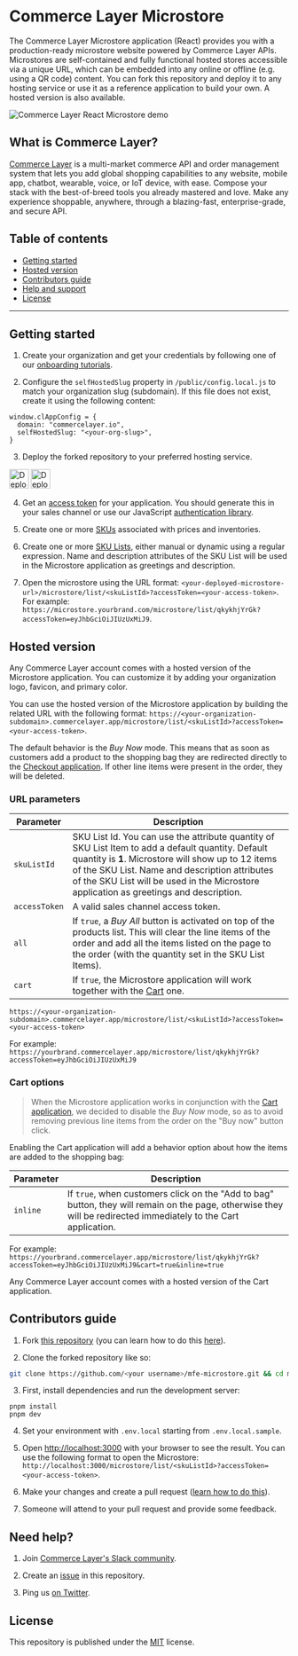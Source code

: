 # Commerce Layer Microstore

The Commerce Layer Microstore application (React) provides you with a production-ready microstore website powered by Commerce Layer APIs. Microstores are self-contained and fully functional hosted stores accessible via a unique URL, which can be embedded into any online or offline (e.g. using a QR code) content. You can fork this repository and deploy it to any hosting service or use it as a reference application to build your own. A hosted version is also available.

![Commerce Layer React Microstore demo](./public/demo.png)

## What is Commerce Layer?

[Commerce Layer](https://commercelayer.io) is a multi-market commerce API and order management system that lets you add global shopping capabilities to any website, mobile app, chatbot, wearable, voice, or IoT device, with ease. Compose your stack with the best-of-breed tools you already mastered and love. Make any experience shoppable, anywhere, through a blazing-fast, enterprise-grade, and secure API.

## Table of contents

- [Getting started](#getting-started)
- [Hosted version](#hosted-version)
- [Contributors guide](#contributors-guide)
- [Help and support](#need-help)
- [License](#license)

---

## Getting started

1. Create your organization and get your credentials by following one of our [onboarding tutorials](https://docs.commercelayer.io/developers/welcome).

2. Configure the `selfHostedSlug` property in `/public/config.local.js` to match your organization slug (subdomain). If this file does not exist, create it using the following content:

```
window.clAppConfig = {
  domain: "commercelayer.io",
  selfHostedSlug: "<your-org-slug>",
}
```

3. Deploy the forked repository to your preferred hosting service.

[<img src="https://www.netlify.com/img/deploy/button.svg" alt="Deploy to Netlify" height="35">](https://app.netlify.com/start/deploy?repository=https://github.com/commercelayer/mfe-microstore#PUBLIC_SELF_HOSTED_SLUG) [<img src="https://vercel.com/button" alt="Deploy to Vercel" height="35">](https://vercel.com/new/clone?repository-url=https://github.com/commercelayer/mfe-microstore&build-command=pnpm%20build&output-directory=packages%2Fmicrostore%2Fbuild&env=PUBLIC_SELF_HOSTED_SLUG&envDescription=your%20organization%20slug)

4. Get an [access token](https://docs.commercelayer.io/api/authentication) for your application. You should generate this in your sales channel or use our JavaScript [authentication library](https://github.com/commercelayer/commercelayer-js-auth).

5. Create one or more [SKUs](https://commercelayer.io/docs/data-model/skus) associated with prices and inventories.

6. Create one or more [SKU Lists](https://commercelayer.io/docs/data-model/sku-lists), either manual or dynamic using a regular expression. Name and description attributes of the SKU List will be used in the Microstore application as greetings and description.

7. Open the microstore using the URL format: `<your-deployed-microstore-url>/microstore/list/<skuListId>?accessToken=<your-access-token>`. For example: `https://microstore.yourbrand.com/microstore/list/qkykhjYrGk?accessToken=eyJhbGciOiJIUzUxMiJ9`.

## Hosted version

Any Commerce Layer account comes with a hosted version of the Microstore application. You can customize it by adding your organization logo, favicon, and primary color.

You can use the hosted version of the Microstore application by building the related URL with the following format: `https://<your-organization-subdomain>.commercelayer.app/microstore/list/<skuListId>?accessToken=<your-access-token>`.

The default behavior is the _Buy Now_ mode. This means that as soon as customers add a product to the shopping bag they are redirected directly to the [Checkout application](https://github.com/commercelayer/commercelayer-react-checkout). If other line items were present in the order, they will be deleted.

### URL parameters

| Parameter     | Description                                                                                                                                                                                                                                                                                          |
| ------------- | ---------------------------------------------------------------------------------------------------------------------------------------------------------------------------------------------------------------------------------------------------------------------------------------------------- |
| `skuListId`   | SKU List Id. You can use the attribute quantity of SKU List Item to add a default quantity. Default quantity is **1**. Microstore will show up to 12 items of the SKU List. Name and description attributes of the SKU List will be used in the Microstore application as greetings and description. |
| `accessToken` | A valid sales channel access token.                                                                                                                                                                                                                                                                  |
| `all`         | If `true`, a _Buy All_ button is activated on top of the products list. This will clear the line items of the order and add all the items listed on the page to the order (with the quantity set in the SKU List Items).                                                                             |
| `cart`        | If `true`, the Microstore application will work together with the [Cart](https://github.com/commercelayer/commercelayer-cart) one.                                                                                                                                                                   |

`https://<your-organization-subdomain>.commercelayer.app/microstore/list/<skuListId>?accessToken=<your-access-token>`

For example: `https://yourbrand.commercelayer.app/microstore/list/qkykhjYrGk?accessToken=eyJhbGciOiJIUzUxMiJ9`

### Cart options

> When the Microstore application works in conjunction with the [Cart application](https://github.com/commercelayer/commercelayer-cart), we decided to disable the _Buy Now_ mode, so as to avoid removing previous line items from the order on the "Buy now" button click.

Enabling the Cart application will add a behavior option about how the items are added to the shopping bag:

| Parameter | Description                                                                                                                                                      |
| --------- | ---------------------------------------------------------------------------------------------------------------------------------------------------------------- |
| `inline`  | If `true`, when customers click on the "Add to bag" button, they will remain on the page, otherwise they will be redirected immediately to the Cart application. |

For example: `https://yourbrand.commercelayer.app/microstore/list/qkykhjYrGk?accessToken=eyJhbGciOiJIUzUxMiJ9&cart=true&inline=true`

Any Commerce Layer account comes with a hosted version of the Cart application.

## Contributors guide

1. Fork [this repository](https://github.com/commercelayer/mfe-microstore) (you can learn how to do this [here](https://help.github.com/articles/fork-a-repo)).

2. Clone the forked repository like so:

```bash
git clone https://github.com/<your username>/mfe-microstore.git && cd mfe-microstore
```

3. First, install dependencies and run the development server:

```
pnpm install
pnpm dev
```

4. Set your environment with `.env.local` starting from `.env.local.sample`.

5. Open [http://localhost:3000](http://localhost:3000) with your browser to see the result. You can use the following format to open the Microstore: `http://localhost:3000/microstore/list/<skuListId>?accessToken=<your-access-token>`.

6. Make your changes and create a pull request ([learn how to do this](https://docs.github.com/en/github/collaborating-with-issues-and-pull-requests/creating-a-pull-request)).

7. Someone will attend to your pull request and provide some feedback.

## Need help?

1. Join [Commerce Layer's Slack community](https://slack.commercelayer.app).

2. Create an [issue](https://github.com/commercelayer/mfe-microstore/issues) in this repository.

3. Ping us [on Twitter](https://twitter.com/commercelayer).

## License

This repository is published under the [MIT](LICENSE) license.
